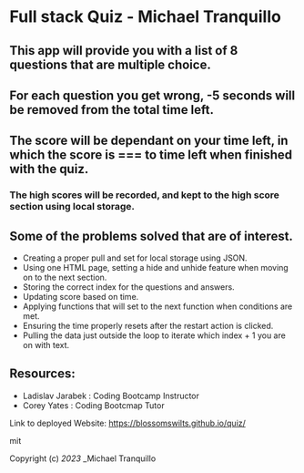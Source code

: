 # Full stack Quiz - Michael Tranquillo


## This app will provide you with a list of 8 questions that are multiple choice.

## For each question you get wrong, -5 seconds will be removed from the total time left.

## The score will be dependant on your time left, in which the score is === to time left when finished with the quiz. 

### The high scores will be recorded, and kept to the high score section using local storage. 

## Some of the problems solved that are of interest.

* Creating a proper pull and set for local storage using JSON.
* Using one HTML page, setting a hide and unhide feature when moving on to the next section. 
* Storing the correct index for the questions and answers. 
* Updating score based on time. 
* Applying functions that will set to the next function when conditions are met. 
* Ensuring the time properly resets after the restart action is clicked. 
* Pulling the data just outside the loop to iterate which index + 1 you are on with text.


## Resources:

* Ladislav Jarabek : Coding Bootcamp Instructor
* Corey Yates : Coding Bootcmap Tutor

Link to deployed Website: https://blossomswilts.github.io/quiz/

mit

Copyright (c) _2023_ _Michael Tranquillo

